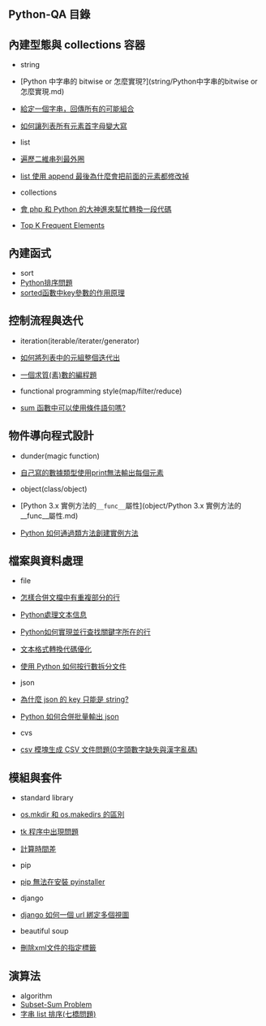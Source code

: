 ## Python-QA 目錄

## 內建型態與 collections 容器

* string
 * [Python 中字串的 bitwise or 怎麼實現?](string/Python中字串的bitwise or怎麼實現.md)
 * [給定一個字串，回傳所有的可能組合](string/給定一個字串，回傳所有的可能組合.md)
 * [如何讓列表所有元素首字母變大寫](string/如何讓列表所有元素首字母變大寫.md)

* list
 * [遍歷二維串列最外圈](list/遍歷二維串列最外圈.md)
 * [list 使用 append 最後為什麼會把前面的元素都修改掉](list/list使用append最後為什麼會把前面的元素都修改掉.md)

* collections
 * [會 php 和 Python 的大神進來幫忙轉換一段代碼](collections/會php和python的大神進來幫忙轉換一段代碼.md)
 * [Top K Frequent Elements](collections/Top_K_Frequent_Elements.md)

## 內建函式

* sort
 * [Python排序問題](sort/Python排序問題.md)
 * [sorted函數中key參數的作用原理](sort/sorted函數中key參數的作用原理.md)

## 控制流程與迭代

* iteration(iterable/iterater/generator)
 * [如何將列表中的元組整個迭代出](iteration/如何將列表中的元組整個迭代出來.md)
 * [一個求質(素)數的編程題](iteration/一個求質(素)數的編程題.md)

* functional programming style(map/filter/reduce)
 * [sum 函數中可以使用條件語句嗎?](fp/sum函數中可以使用條件語句嗎.md)

## 物件導向程式設計

* dunder(magic function)
 * [自己寫的數據類型使用print無法輸出每個元素](dunder/自己寫的數據類型使用print無法輸出每個元素.md) 

* object(class/object)
 * [Python 3.x 實例方法的`__func__`屬性](object/Python 3.x 實例方法的__func__屬性.md)
 * [Python 如何通過類方法創建實例方法](object/Python如何通過類方法創建實例方法.md)

## 檔案與資料處理
 
* file
 * [怎樣合併文檔中有重複部分的行](file/怎樣合併文檔中有重複部分的行.md)
 * [Python處理文本信息](file/Python處理文本信息.md)
 * [Python如何實現並行查找關鍵字所在的行](file/Python如何實現並行查找關鍵字所在的行.md)
 * [文本格式轉換代碼優化](file/文本格式轉換代碼優化.md)
 * [使用 Python 如何按行數拆分文件](file/使用Python如何按行數拆分文件.md)

* json
 * [為什麼 json 的 key 只能是 string?](json/為什麼json的key只能是string.md)
 * [Python 如何合併批量輸出 json](json/Python如何合併批量輸出json.md)

* cvs
 * [csv 模塊生成 CSV 文件問題(0字頭數字缺失與漢字亂碼)](csv/csv模塊生成CSV文件問題(0字頭數字缺失與漢字亂碼).md)

## 模組與套件

* standard library
 * [os.mkdir 和 os.makedirs 的區別](standard_lib/os.mkdir和os.makedirs的區別.md) 
 * [tk 程序中出現問題](standard_lib/tk程序中出現問題.md)
 * [計算時間差](standard_lib/計算時間差.md)

* pip
 * [pip 無法在安裝 pyinstaller](pip/pip無法在安裝pyinstaller.md) 

* django
 * [django 如何一個 url 綁定多個視圖](django/django如何一個url綁定多個視圖.md)

* beautiful soup
 * [刪除xml文件的指定標籤](bs/刪除xml文件的指定標籤.md)

## 演算法

* algorithm
 * [Subset-Sum Problem](algorithm/subset_sum_problem.md)
 * [字串 list 排序(七橋問題)](algorithm/字串list排序(七橋問題).md)
